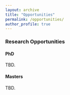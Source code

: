 ```yaml
---
layout: archive
title: "Opportunities"
permalink: /opportunities/
author_profile: true
---
```

### Research Opportunities

#### PhD

TBD.

#### Masters

TBD.
